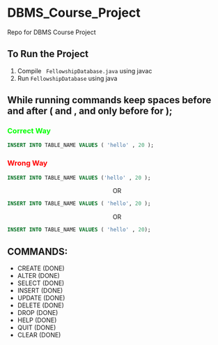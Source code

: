 # DBMS_Course_Project

Repo for DBMS Course Project

## To Run the Project

1. Compile ` FellowshipDatabase.java` using javac
2. Run `FellowshipDatabase` using java

## While running commands keep spaces before and after ( and , and only before for );

<h3 style="color:#00ff00">Correct Way</h3>
 
```sql
INSERT INTO TABLE_NAME VALUES ( 'hello' , 20 );
```
<h3 style="color:#ff0000">Wrong Way</h3>

```sql
INSERT INTO TABLE_NAME VALUES ('hello' , 20 );
```

<p style="text-align:center">OR</p>

```sql
INSERT INTO TABLE_NAME VALUES ( 'hello', 20 );
```

<p style="text-align:center">OR</p>

```sql
INSERT INTO TABLE_NAME VALUES ( 'hello' , 20);
```

## COMMANDS:

<ul>
<li>
CREATE (DONE)
</li>
<li>
ALTER (DONE)
</li>
<li>
SELECT (DONE)
</li>
<li>
INSERT (DONE)
</li>
<li>
UPDATE (DONE)
</li>
<li>
DELETE (DONE)
</li>
<li>
DROP (DONE)
</li>
<li>
HELP (DONE)
</li>
<li>
QUIT (DONE)
</li>
<li>
CLEAR (DONE)
</li>
</ul>
